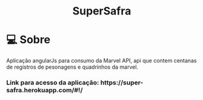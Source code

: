 

<h1 align='center'>
    SuperSafra
</h1>

# 💻 Sobre

Aplicação angularJs para consumo da Marvel API, api que contem centanas de registros de pesonagens e quadrinhos da marvel.

 <h3>Link para acesso da aplicação: https://super-safra.herokuapp.com/#!/ </h3>



